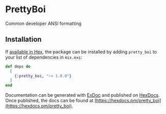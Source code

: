# PrettyBoi

Common developer ANSI formatting

## Installation

If [available in Hex](https://hex.pm/docs/publish), the package can be installed
by adding `pretty_boi` to your list of dependencies in `mix.exs`:

```elixir
def deps do
  [
    {:pretty_boi, "~> 1.0.0"}
  ]
end
```

Documentation can be generated with [ExDoc](https://github.com/elixir-lang/ex_doc)
and published on [HexDocs](https://hexdocs.pm). Once published, the docs can
be found at [https://hexdocs.pm/pretty_boi](https://hexdocs.pm/pretty_boi).
